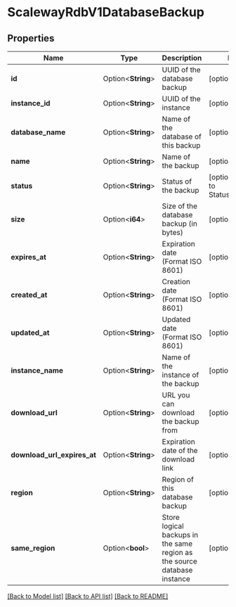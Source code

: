 # ScalewayRdbV1DatabaseBackup

## Properties

Name | Type | Description | Notes
------------ | ------------- | ------------- | -------------
**id** | Option<**String**> | UUID of the database backup | [optional]
**instance_id** | Option<**String**> | UUID of the instance | [optional]
**database_name** | Option<**String**> | Name of the database of this backup | [optional]
**name** | Option<**String**> | Name of the backup | [optional]
**status** | Option<**String**> | Status of the backup | [optional][default to Status_Unknown]
**size** | Option<**i64**> | Size of the database backup (in bytes) | [optional]
**expires_at** | Option<**String**> | Expiration date (Format ISO 8601) | [optional]
**created_at** | Option<**String**> | Creation date (Format ISO 8601) | [optional]
**updated_at** | Option<**String**> | Updated date (Format ISO 8601) | [optional]
**instance_name** | Option<**String**> | Name of the instance of the backup | [optional]
**download_url** | Option<**String**> | URL you can download the backup from | [optional]
**download_url_expires_at** | Option<**String**> | Expiration date of the download link | [optional]
**region** | Option<**String**> | Region of this database backup | [optional]
**same_region** | Option<**bool**> | Store logical backups in the same region as the source database instance | [optional]

[[Back to Model list]](../README.md#documentation-for-models) [[Back to API list]](../README.md#documentation-for-api-endpoints) [[Back to README]](../README.md)



